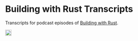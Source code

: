 # Building with Rust Transcripts

Transcripts for podcast episodes of [Building with Rust][bwr].

<img src="assets/logo.png" alt="Building with Rust" width="20"/>

[bwr]: https://anchor.fm/building-with-rust
